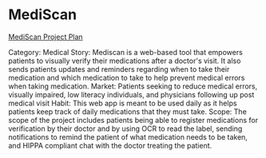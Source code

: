 # MediScan

[MediScan Project Plan](https://docs.google.com/document/d/1iA-d1Fv-hoePOz86SkN_60M4Zz-pN-e7sZXpRNA7Uks/edit?usp=sharing)

Category: Medical
Story:  Mediscan is a web-based tool that empowers patients to visually verify their medications after a doctor's visit. It also sends patients updates and reminders regarding when to take their medication and which medication to take to help prevent medical errors when taking medication.
Market: Patients  seeking to reduce medical errors, visually impaired, low literacy individuals, and physicians following up post medical visit
Habit: This web app is meant to be used daily as it helps patients keep track of daily medications that they must take.
Scope: The scope of the project includes patients being able to register medications for verification by their doctor and by using OCR to read the label, sending notifications to remind the patient of what medication needs to be taken, and HIPPA compliant chat with the doctor treating the patient.
